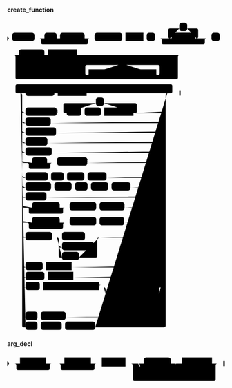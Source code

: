 #### create_function

<svg class="rrdiagram" version="1.1" xmlns:xlink="http://www.w3.org/1999/xlink" xmlns="http://www.w3.org/2000/svg" width="655" height="935" viewbox="0 0 655 935"><path class="connector" d="M0 52h15m67 0h30m37 0h10m74 0h20m-156 0q5 0 5 5v8q0 5 5 5h131q5 0 5-5v-8q0-5 5-5m5 0h10m83 0h10m54 0h10m25 0h50m-5 0q-5 0-5-5v-20q0-5 5-5h28m24 0h28q5 0 5 5v20q0 5-5 5m-5 0h40m-145 0q5 0 5 5v8q0 5 5 5h120q5 0 5-5v-8q0-5 5-5m5 0h10m25 0h7m2 0h2m2 0h2m-655 50h2m2 0h2m2 0h27m77 0h10m88 0h314m-499 55q0 5 5 5h5m77 0h10m58 0h10m25 0h30m-5 0q-5 0-5-5v-20q0-5 5-5h95m24 0h95q5 0 5 5v20q0 5-5 5m-103 0h10m88 0h30m25 0h5q5 0 5-5m-494-55q5 0 5 5v63q0 5 5 5h479q5 0 5-5v-63q0-5 5-5m5 0h7m2 0h2m2 0h2m-539 115h2m2 0h2m2 0h27m-5 0q-5 0-5-5v-17q0-5 5-5h462q5 0 5 5v17q0 5-5 5m-457 0h20m87 0h10m87 0h248m-442 55q0 5 5 5h5m94 0h30m-5 0q-5 0-5-5v-20q0-5 5-5h93m24 0h94q5 0 5 5v20q0 5-5 5m-162 0h10m49 0h10m88 0h92q5 0 5-5m-432 30q0 5 5 5h5m76 0h341q5 0 5-5m-432 30q0 5 5 5h5m92 0h325q5 0 5-5m-432 30q0 5 5 5h5m66 0h351q5 0 5-5m-432 30q0 5 5 5h5m79 0h338q5 0 5-5m-432 30q0 5 5 5h25m45 0h20m-80 0q5 0 5 5v8q0 5 5 5h55q5 0 5-5v-8q0-5 5-5m5 0h10m91 0h231q5 0 5-5m-432 45q0 5 5 5h5m67 0h10m38 0h10m52 0h10m57 0h173q5 0 5-5m-432 30q0 5 5 5h5m77 0h10m52 0h10m38 0h10m52 0h10m57 0h101q5 0 5-5m-432 30q0 5 5 5h5m63 0h354q5 0 5-5m-432 30q0 5 5 5h25m83 0h20m-118 0q5 0 5 5v8q0 5 5 5h93q5 0 5-5v-8q0-5 5-5m5 0h10m80 0h10m75 0h119q5 0 5-5m-432 45q0 5 5 5h25m83 0h20m-118 0q5 0 5 5v8q0 5 5 5h93q5 0 5-5v-8q0-5 5-5m5 0h10m80 0h10m74 0h120q5 0 5-5m-432 45q0 5 5 5h5m80 0h30m69 0h47m-126 25q0 5 5 5h5m96 0h5q5 0 5-5m-121-25q5 0 5 5v50q0 5 5 5h5m51 0h50q5 0 5-5v-50q0-5 5-5m5 0h191q5 0 5-5m-432 90q0 5 5 5h5m52 0h10m77 0h278q5 0 5-5m-432 30q0 5 5 5h5m57 0h10m77 0h273q5 0 5-5m-432 30q0 5 5 5h5m43 0h10m168 0h30m36 0h10m52 0h63m-171 25q0 5 5 5h5m30 0h10m52 0h54q5 0 5-5m-166-25q5 0 5 5v50q0 5 5 5h5m54 0h10m77 0h5q5 0 5-5v-50q0-5 5-5m5 0h5q5 0 5-5m-432 90q0 5 5 5h5m36 0h10m75 0h296q5 0 5-5m-437-670q5 0 5 5v695q0 5 5 5h5m36 0h10m63 0h10m91 0h207q5 0 5-5v-695q0-5 5-5m5 0h35"/><polygon points="0,59 5,52 0,45" style="fill:black;stroke-width:0"/><rect class="literal" x="15" y="35" width="67" height="25" rx="7"/><text class="text" x="25" y="52">CREATE</text><rect class="literal" x="112" y="35" width="37" height="25" rx="7"/><text class="text" x="122" y="52">OR</text><rect class="literal" x="159" y="35" width="74" height="25" rx="7"/><text class="text" x="169" y="52">REPLACE</text><rect class="literal" x="263" y="35" width="83" height="25" rx="7"/><text class="text" x="273" y="52">FUNCTION</text><a xlink:href="../../syntax_resources/grammar_diagrams#name"><rect class="rule" x="356" y="35" width="54" height="25"/><text class="text" x="366" y="52">name</text></a><rect class="literal" x="420" y="35" width="25" height="25" rx="7"/><text class="text" x="430" y="52">(</text><rect class="literal" x="518" y="5" width="24" height="25" rx="7"/><text class="text" x="528" y="22">,</text><a xlink:href="#arg-decl"><rect class="rule" x="495" y="35" width="70" height="25"/><text class="text" x="505" y="52">arg_decl</text></a><rect class="literal" x="615" y="35" width="25" height="25" rx="7"/><text class="text" x="625" y="52">)</text><rect class="literal" x="35" y="85" width="77" height="25" rx="7"/><text class="text" x="45" y="102">RETURNS</text><a xlink:href="../../syntax_resources/grammar_diagrams#type-name"><rect class="rule" x="122" y="85" width="88" height="25"/><text class="text" x="132" y="102">type_name</text></a><rect class="literal" x="35" y="145" width="77" height="25" rx="7"/><text class="text" x="45" y="162">RETURNS</text><rect class="literal" x="122" y="145" width="58" height="25" rx="7"/><text class="text" x="132" y="162">TABLE</text><rect class="literal" x="190" y="145" width="25" height="25" rx="7"/><text class="text" x="200" y="162">(</text><rect class="literal" x="335" y="115" width="24" height="25" rx="7"/><text class="text" x="345" y="132">,</text><a xlink:href="../../syntax_resources/grammar_diagrams#column-name"><rect class="rule" x="245" y="145" width="106" height="25"/><text class="text" x="255" y="162">column_name</text></a><a xlink:href="../../syntax_resources/grammar_diagrams#type-name"><rect class="rule" x="361" y="145" width="88" height="25"/><text class="text" x="371" y="162">type_name</text></a><rect class="literal" x="479" y="145" width="25" height="25" rx="7"/><text class="text" x="489" y="162">)</text><rect class="literal" x="55" y="200" width="87" height="25" rx="7"/><text class="text" x="65" y="217">LANGUAGE</text><a xlink:href="../../syntax_resources/grammar_diagrams#lang-name"><rect class="rule" x="152" y="200" width="87" height="25"/><text class="text" x="162" y="217">lang_name</text></a><rect class="literal" x="55" y="260" width="94" height="25" rx="7"/><text class="text" x="65" y="277">TRANSFORM</text><rect class="literal" x="267" y="230" width="24" height="25" rx="7"/><text class="text" x="277" y="247">,</text><rect class="literal" x="179" y="260" width="44" height="25" rx="7"/><text class="text" x="189" y="277">FOR</text><rect class="literal" x="233" y="260" width="49" height="25" rx="7"/><text class="text" x="243" y="277">TYPE</text><a xlink:href="../../syntax_resources/grammar_diagrams#type-name"><rect class="rule" x="292" y="260" width="88" height="25"/><text class="text" x="302" y="277">type_name</text></a><rect class="literal" x="55" y="290" width="76" height="25" rx="7"/><text class="text" x="65" y="307">WINDOW</text><rect class="literal" x="55" y="320" width="92" height="25" rx="7"/><text class="text" x="65" y="337">IMMUTABLE</text><rect class="literal" x="55" y="350" width="66" height="25" rx="7"/><text class="text" x="65" y="367">STABLE</text><rect class="literal" x="55" y="380" width="79" height="25" rx="7"/><text class="text" x="65" y="397">VOLATILE</text><rect class="literal" x="75" y="410" width="45" height="25" rx="7"/><text class="text" x="85" y="427">NOT</text><rect class="literal" x="150" y="410" width="91" height="25" rx="7"/><text class="text" x="160" y="427">LEAKPROOF</text><rect class="literal" x="55" y="455" width="67" height="25" rx="7"/><text class="text" x="65" y="472">CALLED</text><rect class="literal" x="132" y="455" width="38" height="25" rx="7"/><text class="text" x="142" y="472">ON</text><rect class="literal" x="180" y="455" width="52" height="25" rx="7"/><text class="text" x="190" y="472">NULL</text><rect class="literal" x="242" y="455" width="57" height="25" rx="7"/><text class="text" x="252" y="472">INPUT</text><rect class="literal" x="55" y="485" width="77" height="25" rx="7"/><text class="text" x="65" y="502">RETURNS</text><rect class="literal" x="142" y="485" width="52" height="25" rx="7"/><text class="text" x="152" y="502">NULL</text><rect class="literal" x="204" y="485" width="38" height="25" rx="7"/><text class="text" x="214" y="502">ON</text><rect class="literal" x="252" y="485" width="52" height="25" rx="7"/><text class="text" x="262" y="502">NULL</text><rect class="literal" x="314" y="485" width="57" height="25" rx="7"/><text class="text" x="324" y="502">INPUT</text><rect class="literal" x="55" y="515" width="63" height="25" rx="7"/><text class="text" x="65" y="532">STRICT</text><rect class="literal" x="75" y="545" width="83" height="25" rx="7"/><text class="text" x="85" y="562">EXTERNAL</text><rect class="literal" x="188" y="545" width="80" height="25" rx="7"/><text class="text" x="198" y="562">SECURITY</text><rect class="literal" x="278" y="545" width="75" height="25" rx="7"/><text class="text" x="288" y="562">INVOKER</text><rect class="literal" x="75" y="590" width="83" height="25" rx="7"/><text class="text" x="85" y="607">EXTERNAL</text><rect class="literal" x="188" y="590" width="80" height="25" rx="7"/><text class="text" x="198" y="607">SECURITY</text><rect class="literal" x="278" y="590" width="74" height="25" rx="7"/><text class="text" x="288" y="607">DEFINER</text><rect class="literal" x="55" y="635" width="80" height="25" rx="7"/><text class="text" x="65" y="652">PARALLEL</text><rect class="literal" x="165" y="635" width="69" height="25" rx="7"/><text class="text" x="175" y="652">UNSAFE</text><rect class="literal" x="165" y="665" width="96" height="25" rx="7"/><text class="text" x="175" y="682">RESTRICTED</text><rect class="literal" x="165" y="695" width="51" height="25" rx="7"/><text class="text" x="175" y="712">SAFE</text><rect class="literal" x="55" y="725" width="52" height="25" rx="7"/><text class="text" x="65" y="742">COST</text><a xlink:href="../../syntax_resources/grammar_diagrams#int-literal"><rect class="rule" x="117" y="725" width="77" height="25"/><text class="text" x="127" y="742">int_literal</text></a><rect class="literal" x="55" y="755" width="57" height="25" rx="7"/><text class="text" x="65" y="772">ROWS</text><a xlink:href="../../syntax_resources/grammar_diagrams#int-literal"><rect class="rule" x="122" y="755" width="77" height="25"/><text class="text" x="132" y="772">int_literal</text></a><rect class="literal" x="55" y="785" width="43" height="25" rx="7"/><text class="text" x="65" y="802">SET</text><a xlink:href="../../syntax_resources/grammar_diagrams#configuration-parameter"><rect class="rule" x="108" y="785" width="168" height="25"/><text class="text" x="118" y="802">configuration_parameter</text></a><rect class="literal" x="306" y="785" width="36" height="25" rx="7"/><text class="text" x="316" y="802">TO</text><a xlink:href="../../syntax_resources/grammar_diagrams#value"><rect class="rule" x="352" y="785" width="52" height="25"/><text class="text" x="362" y="802">value</text></a><rect class="literal" x="306" y="815" width="30" height="25" rx="7"/><text class="text" x="316" y="832">=</text><a xlink:href="../../syntax_resources/grammar_diagrams#value"><rect class="rule" x="346" y="815" width="52" height="25"/><text class="text" x="356" y="832">value</text></a><rect class="literal" x="306" y="845" width="54" height="25" rx="7"/><text class="text" x="316" y="862">FROM</text><rect class="literal" x="370" y="845" width="77" height="25" rx="7"/><text class="text" x="380" y="862">CURRENT</text><rect class="literal" x="55" y="875" width="36" height="25" rx="7"/><text class="text" x="65" y="892">AS</text><rect class="literal" x="101" y="875" width="75" height="25" rx="7"/><text class="text" x="111" y="892">definition</text><rect class="literal" x="55" y="905" width="36" height="25" rx="7"/><text class="text" x="65" y="922">AS</text><rect class="literal" x="101" y="905" width="63" height="25" rx="7"/><text class="text" x="111" y="922">obj_file</text><rect class="literal" x="174" y="905" width="91" height="25" rx="7"/><text class="text" x="184" y="922">link_symbol</text><polygon points="518,224 522,224 522,210 518,210" style="fill:black;stroke-width:0"/></svg>

#### arg_decl

<svg class="rrdiagram" version="1.1" xmlns:xlink="http://www.w3.org/1999/xlink" xmlns="http://www.w3.org/2000/svg" width="598" height="80" viewbox="0 0 598 80"><path class="connector" d="M0 22h35m72 0h20m-107 0q5 0 5 5v8q0 5 5 5h82q5 0 5-5v-8q0-5 5-5m5 0h30m73 0h20m-108 0q5 0 5 5v8q0 5 5 5h83q5 0 5-5v-8q0-5 5-5m5 0h10m65 0h50m75 0h20m-110 0q5 0 5 5v20q0 5 5 5h5m30 0h50q5 0 5-5v-20q0-5 5-5m5 0h10m83 0h20m-243 0q5 0 5 5v38q0 5 5 5h218q5 0 5-5v-38q0-5 5-5m5 0h15"/><polygon points="0,29 5,22 0,15" style="fill:black;stroke-width:0"/><a xlink:href="../../syntax_resources/grammar_diagrams#argmode"><rect class="rule" x="35" y="5" width="72" height="25"/><text class="text" x="45" y="22">argmode</text></a><a xlink:href="../../syntax_resources/grammar_diagrams#argname"><rect class="rule" x="157" y="5" width="73" height="25"/><text class="text" x="167" y="22">argname</text></a><a xlink:href="../../syntax_resources/grammar_diagrams#argtype"><rect class="rule" x="260" y="5" width="65" height="25"/><text class="text" x="270" y="22">argtype</text></a><rect class="literal" x="375" y="5" width="75" height="25" rx="7"/><text class="text" x="385" y="22">DEFAULT</text><rect class="literal" x="375" y="35" width="30" height="25" rx="7"/><text class="text" x="385" y="52">=</text><a xlink:href="../../syntax_resources/grammar_diagrams#expression"><rect class="rule" x="480" y="5" width="83" height="25"/><text class="text" x="490" y="22">expression</text></a><polygon points="594,29 598,29 598,15 594,15" style="fill:black;stroke-width:0"/></svg>

